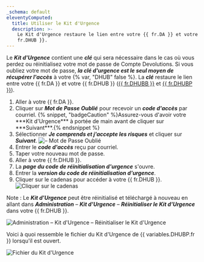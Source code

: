 ```yaml
---
_schema: default
eleventyComputed:
  title: Utiliser le Kit d'Urgence
  description: >-
    Le Kit d'Urgence restaure le lien entre votre {{ fr.DA }} et votre {{
    fr.DHUB }}.
---
```

Le ***Kit d'Urgence*** contient une ***clé*** qui sera nécessaire dans le cas où vous perdez ou réinitialisez votre mot de passe de Compte Devolutions. Si vous oubliez votre mot de passe, ***la clé d'urgence est le seul moyen de récupérer l'accès*** à votre {% var, "DHUB" false %}. La ***clé*** restaure le lien entre votre {{ fr.DA }} et votre {{ fr.DHUB }} ([{{ fr.DHUBB }}](/hub/getting-started/create-hub/hub-personal/) et [{{ fr.DHUBP }}](/hub/getting-started/create-hub/hub-business/)).

1. Aller à votre {{ fr.DA }}.
2. Cliquer sur ***Mot de Passe Oublié*** pour recevoir un ***code d'accès*** par courriel. {% snippet, "badgeCaution" %}Assurez-vous d'avoir votre \*\*\*Kit d'Urgence\*\*\* à portée de main avant de cliquer sur \*\*\*Suivant\*\*\*.{% endsnippet %}
3. Sélectionner ***Je comprends et j'accepte les risques*** et cliquer sur ***Suivant***. ![– Mot de Passe Oublié](https://cdnweb.devolutions.net/docs/docs_en_kb_KB6197.png)
4. Entrer le ***code d'accès*** reçu par courriel.
5. Taper votre nouveau mot de passe.
6. Aller à votre {{ fr.DHUB }}.
7. La ***page du code de réinitialisation d'urgence*** s'ouvre.
8. Entrer la ***version du code de réinitialisation d'urgence***.
9. Cliquer sur le cadenas pour accéder à votre {{ fr.DHUB }}. ![Cliquer sur le cadenas](https://cdnweb.devolutions.net/docs/docs_en_kb_KB6200.png)

Note : Le ***Kit d'Urgence*** peut être réinitialisé et téléchargé à nouveau en allant dans ***Administration*** – ***Kit d'Urgence*** – ***Réinitialiser le Kit d'Urgence*** dans votre {{ fr.DHUB }}.

![Administration – Kit d'Urgence – Réinitialiser le Kit d'Urgence](https://cdnweb.devolutions.net/docs/HUBB6016_2024_1.png)

Voici à quoi ressemble le fichier du Kit d'Urgence de {{ variables.DHUBP.fr }} lorsqu'il est ouvert.

![Fichier du Kit d'Urgence](https://cdnweb.devolutions.net/docs/HUBB6000_2024_2.png)

&nbsp;
```